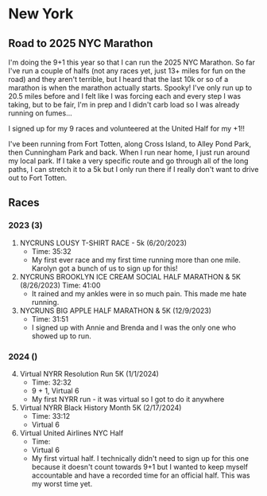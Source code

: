 # New York

## Road to 2025 NYC Marathon
I'm doing the 9+1 this year so that I can run the 2025 NYC Marathon. So far I've run a couple of halfs (not any races yet, just 13+ miles for fun on the road) and they aren't terrible, but I heard that the last 10k or so of a marathon is when the marathon actually starts. Spooky! I've only run up to 20.5 miles before and I felt like I was forcing each and every step I was taking, but to be fair, I'm in prep and I didn't carb load so I was already running on fumes...

I signed up for my 9 races and volunteered at the United Half for my +1!!

I've been running from Fort Totten, along Cross Island, to Alley Pond Park, then Cunningham Park and back. When I run near home, I just run around my local park. If I take a very specific route and go through all of the long paths, I can stretch it to a 5k but I only run there if I really don't want to drive out to Fort Totten.

## Races
### 2023 (3)
1. NYCRUNS LOUSY T-SHIRT RACE - 5k (6/20/2023)
    - Time: 35:32
    - My first ever race and my first time running more than one mile. Karolyn got a bunch of us to sign up for this!
2. NYCRUNS BROOKLYN ICE CREAM SOCIAL HALF MARATHON & 5K (8/26/2023)
    Time: 41:00
    - It rained and my ankles were in so much pain. This made me hate running. 
3. NYCRUNS BIG APPLE HALF MARATHON & 5K (12/9/2023)
    - Time: 31:51
    - I signed up with Annie and Brenda and I was the only one who showed up to run. 
### 2024 ()
4. Virtual NYRR Resolution Run 5K (1/1/2024)
    - Time: 32:32
    - 9 + 1, Virtual 6
    - My first NYRR run - it was virtual so I got to do it anywhere
5. Virtual NYRR Black History Month 5K (2/17/2024)
    - Time: 33:12
    - Virtual 6
6. Virtual United Airlines NYC Half
    - Time:
    - Virtual 6
    - My first virtual half. I technically didn't need to sign up for this one because it doesn't count towards 9+1 but I wanted to keep myself accountable and have a recorded time for an official half. This was my worst time yet.
 
